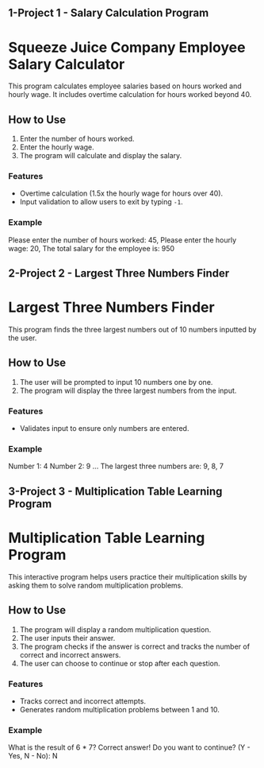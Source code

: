 ## 1-Project 1 - Salary Calculation Program 
# Squeeze Juice Company Employee Salary Calculator

This program calculates employee salaries based on hours worked and hourly wage. It includes overtime calculation for hours worked beyond 40.

## How to Use
1. Enter the number of hours worked.
2. Enter the hourly wage.
3. The program will calculate and display the salary.

### Features
- Overtime calculation (1.5x the hourly wage for hours over 40).
- Input validation to allow users to exit by typing `-1`.

### Example
Please enter the number of hours worked: 45,
Please enter the hourly wage: 20,
The total salary for the employee is: 950


## 2-Project 2 - Largest Three Numbers Finder
# Largest Three Numbers Finder

This program finds the three largest numbers out of 10 numbers inputted by the user.

## How to Use
1. The user will be prompted to input 10 numbers one by one.
2. The program will display the three largest numbers from the input.

### Features
- Validates input to ensure only numbers are entered.
### Example
Number 1: 4 Number 2: 9 ... The largest three numbers are: 9, 8, 7


## 3-Project 3 - Multiplication Table Learning Program
# Multiplication Table Learning Program

This interactive program helps users practice their multiplication skills by asking them to solve random multiplication problems.

## How to Use
1. The program will display a random multiplication question.
2. The user inputs their answer.
3. The program checks if the answer is correct and tracks the number of correct and incorrect answers.
4. The user can choose to continue or stop after each question.

### Features
- Tracks correct and incorrect attempts.
- Generates random multiplication problems between 1 and 10.

### Example
What is the result of 6 * 7? Correct answer! Do you want to continue? (Y - Yes, N - No): N
